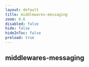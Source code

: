 ```yaml
---
layout: default 
title: middlewares-messaging  
zoom: 0.6   
disabled: false 
hide: false 
hideInToc: false    
preload: true   
---
```



## middlewares-messaging   
